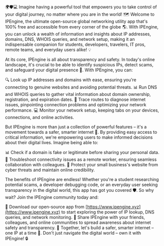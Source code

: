 🌍🛡️💻 Imagine having a powerful tool that empowers you to take control of your digital journey, no matter where you are in the world! 🗺️ Welcome to IPEngine, the ultimate open-source global networking utility app that's 100% free and accessible from every corner of the globe 🌎. With IPEngine, you can unlock a wealth of information and insights about IP addresses, domains, DNS, WHOIS queries, and network setup, making it an indispensable companion for students, developers, travelers, IT pros, remote teams, and everyday users alike! 💡

At its core, IPEngine is all about transparency and safety. In today's online landscape, it's crucial to be able to identify suspicious IPs, detect scams, and safeguard your digital presence 🚀. With IPEngine, you can:

🔍 Look up IP addresses and domains with ease, ensuring you're connecting to genuine websites and avoiding potential threats.
📊 Run DNS and WHOIS queries to gather vital information about domain ownership, registration, and expiration dates.
📍 Trace routes to diagnose internet issues, pinpointing connection problems and optimizing your network performance.
💻 Monitor your network setup, keeping tabs on your devices, connections, and online activities.

But IPEngine is more than just a collection of powerful features – it's a movement towards a safer, smarter internet 🌈. By providing easy access to critical information, we're empowering users to make informed decisions about their digital lives. Imagine being able to:

📊 Check if a domain is fake or legitimate before sharing your personal data.
💼 Troubleshoot connectivity issues as a remote worker, ensuring seamless collaboration with colleagues.
💸 Protect your small business's website from cyber threats and maintain online credibility.

The benefits of IPEngine are endless! Whether you're a student researching potential scams, a developer debugging code, or an everyday user seeking transparency in the digital world, this app has got you covered 🛡️. So why wait? Join the IPEngine community today and:

🌟 Download our open-source app from [https://www.ipengine.xyz](https://www.ipengine.xyz) to start exploring the power of IP lookup, DNS queries, and network monitoring.
📢 Share IPEngine with your friends, colleagues, and online communities to spread awareness about internet safety and transparency.
💪 Together, let's build a safer, smarter internet – one IP at a time 🚀. Don't just navigate the digital world – own it with IPEngine! 🔒